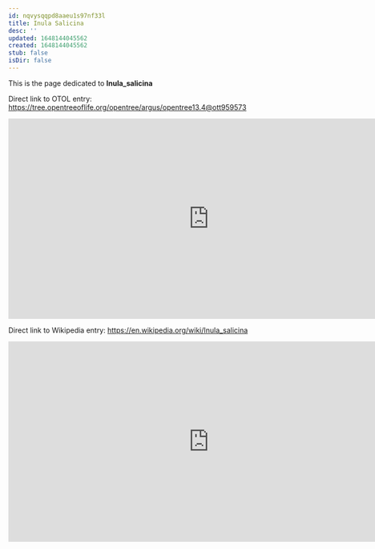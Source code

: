 ```yaml
---
id: nqvysqqpd8aaeu1s97nf33l
title: Inula Salicina
desc: ''
updated: 1648144045562
created: 1648144045562
stub: false
isDir: false
---
```

This is the page dedicated to **Inula_salicina**


Direct link to OTOL entry: https://tree.opentreeoflife.org/opentree/argus/opentree13.4@ott959573



<html>
    <body>
    <iframe src="https://tree.opentreeoflife.org/opentree/argus/opentree13.4@ott959573"
    width="800" height="400" frameborder="0" allowfullscreen> </iframe>
    </body>
</html>
    


Direct link to Wikipedia entry: https://en.wikipedia.org/wiki/Inula_salicina



<html>
    <body>
    <iframe src="https://en.wikipedia.org/wiki/Inula_salicina"
    width="800" height="400" frameborder="0" allowfullscreen> </iframe>
    </body>
</html>
    
